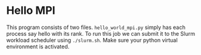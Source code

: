 # Hello MPI
This program consists of two files. `hello_world_mpi.py` simply has each process say hello with its rank. To run this job we can submit it to the Slurm workload scheduler using `./slurm.sh`. Make sure your python virtual environment is activated.
